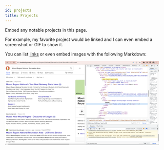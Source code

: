 ```yaml
---
id: projects
title: Projects
---
```


Embed any notable projects in this page.

For example, my favorite project would be linked and I can even embed
a screenshot or GIF to show it.

You can list [links](https://automationpanda.com/2019/01/15/web-element-locators-for-test-automation/)
or even embed images with the following Markdown:

![Add alternate text for image](./assets/1234.png)
